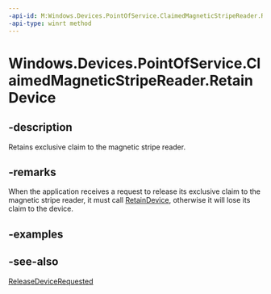 ```yaml
---
-api-id: M:Windows.Devices.PointOfService.ClaimedMagneticStripeReader.RetainDevice
-api-type: winrt method
---
```


<!-- Method syntax
public void RetainDevice()
-->

# Windows.Devices.PointOfService.ClaimedMagneticStripeReader.RetainDevice

## -description
Retains exclusive claim to the magnetic stripe reader.

## -remarks
When the application receives a request to release its exclusive claim to the magnetic stripe reader, it must call [RetainDevice](claimedmagneticstripereader_retaindevice.md), otherwise it will lose its claim to the device.

## -examples

## -see-also
[ReleaseDeviceRequested](claimedmagneticstripereader_releasedevicerequested.md)